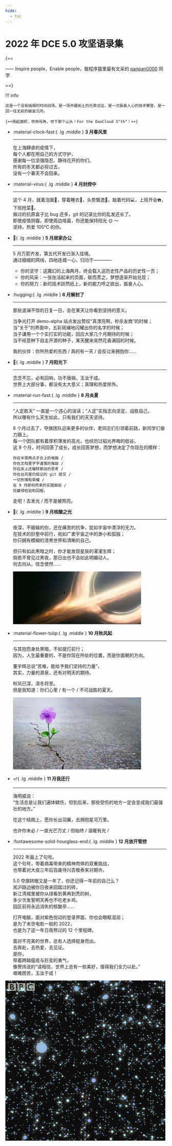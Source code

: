 ```yaml
---
hide:
  - toc
---
```


# 2022 年 DCE 5.0 攻坚语录集

{==

⸺ Inspire people，Enable people，致程序猿⾥最有⽂采的 [panpan0000](https://github.com/panpan0000) 同学

==}

!!! info

    这是一个没有硝烟的时间战场，是一场开疆拓土的光荣远征，是一次振奋人心的技术攀登，是一回一往无前的破釜沉舟。

    {++扬起旗帜，吹响号角，夺下那个山头！For the DaoCloud 5^th^！++}

<div class="grid cards" markdown>

-   :material-clock-fast:{ .lg .middle } __3 ⽉春风里__

    ---

    在上海肆虐的疫情下，<br>
    每个人都在用自己的方式守护，<br>
    感谢每一位坚强隐忍、静待花开的你们。<br>
    所有的冬天都必将过去，<br>
    没有一个春天不会回来。

-   :material-virus:{ .lg .middle } __4 ⽉封控中__

    ---

    这个 4 月，就着泡面🍜，穿着睡衣👔，头势飘逸👨，敲着代码💻，上班开会☎️，下班抢菜🥬。<br>
    做过的抗原盒子比 bug 还多，git 的记录比你的乱发还长了。<br>
    即使疫情阴霾，即使周边喧嚣，你还能保持阳光 🌞 ～<br>
    坚持，热爱 105℃ 的你。

-   :heartbeat:{ .lg .middle } __5 ⽉居家办公__

    ---

    5 月万箭齐发，第五代开发已渐入佳境。<br>
    通过细细的网线，四地连城一心，归功于————<br>
    - 你的坚守：这魔幻的上海两月，终会载入这历史性产品的历史性一页；
    - 你的风采：一张张活起来的页面，联而贯之，梦想逐渐开始兑现；
    - 你的努力：新的技术跃然纸上，新的能力呼之欲出，振奋人心。

-   :hugging:{ .lg .middle } __6 ⽉解封了__

    ---

    那些波澜不惊的日复一日，会在某天让你看到坚持的意义。

    当争光打开 demo-alpha 站点发出赞叹“真漂亮啊，秒杀友商”的时候；<br>
    当“关于”的界面中，五彩斑斓地闪耀出你的名字的时候；<br>
    当子谦用一个个实打实的功能，回应大家几个月期待的时候；<br>
    当不经意种下自主开源的种子，某天醒来突然花香满园的时候。

    我的伙伴：你所热爱的东西 / 真的有一天 / 会反过来拥抱你......

-   :love_letter:{ .lg .middle } __7 ⽉阳光下__

    ---

    念念不忘，必有回响，功不唐捐，玉汝于成。<br>
    世界上大部分事，都没有太大意义；真理和热爱除外。

-   :material-run-fast:{ .lg .middle } __8 ⽉炎夏__

    ---

    “人定胜天” 一直是一个违心的误读；“人定”实指志向坚定、战胜自己。<br>
    所以哪有什么天生如此，只有我们的天天坚持。

    8 个月过去了，夺旗团队迎来更多的伙伴，老同志们引领着前路，新同学们奋力跟上。<br>
    每一个团队都有着厚积薄发的高光，也经历过韬光养晦的低谷。<br>
    这 8 个月，时间回答了成长，成长回答梦想，而梦想决定了你现在的模样：

    ```console title="码农的日常"
    你在半夜两点才合上的电脑 /
    你在文档里字字谨慎的推敲 /
    你在床上还辗转萦绕的思考 /
    你在台风里仍惦记的 git 提交 /
    一切热情和荣耀 /
    在 9 月即将而来的实践面前 /
    将赢得检验和回报。
    ```

    走吧！去发光 / 而不是被照亮。

-   :stars:{ .lg .middle } __9 ⽉核酸之光__

    ---

    夜深，不服输的你，还在痛苦的抗争，犹如宇宙中漂浮的无力。<br>
    在技术的巨壑中前行，宛如广袤宇宙之中的渺小和孤独；<br>
    你只拥有模糊的漆黑世界和清晰的自己。

    但只有如此黑暗之时，你才能发现星辰的濯濯生辉；<br>
    倘若不曾见过黑夜，那日出也不会如此明媚动人。<br>
    何去何从，信念使然......

    ![宇宙之光](./images/light.png)

-   :material-flower-tulip:{ .lg .middle } __10 ⽉秋风起__

    ---

    与其抱怨身处黑暗，不如提灯前行；<br>
    因为，人生最重要的，不是你现在所处的位置，而是你面朝的方向。

    董宇辉总说“苦难，能给予我们坚持的力量”，<br>
    其实，力量的源泉，还有对明天的期待。

    秋风已深，凛冬将至。<br>
    但是我知道：你们心里 / 有一个 / 不可战胜的夏天。

    ![那朵花](./images/flower.png)

-   :diya_lamp:{ .lg .middle } __11 ⽉我还行__

    ---

    海明威说：<br>
    “生活总是让我们遍体鳞伤，但到后来，那些受伤的地方一定会变成我们最强壮的地方。”

    在这个结痂上，愿你长出羽翼，去拥抱星河万里。

    也许你未必 / 一直光芒万丈 / 但始终 / 温暖有光 /

-   :fontawesome-solid-hourglass-end:{ .lg .middle } __12 ⽉放开管控__

    ---

    2022 年画上了句号。<br>
    这个句号，带着病毒带来的精神肉体的双重挑战，<br>
    也带着对大疫三年后百废待兴否极泰来对期许。

    5.0 夺旗转眼又是一年了，你还记得一年前的自己么？<br>
    淞沪路边被你日夜来回踏过的砖，<br>
    新江湾城里被你从绿看到黄再到秃的树，<br>
    多少次发誓明天再也不吃老乡鸡，<br>
    园区前将永远消失的核酸亭......

    打开电脑，面对紫色悦动的登录界面，你也会眼眶湿润；<br>
    是为了末世电影一般的 2022，<br>
    也是为了这一年日夜熬过的 12 个里程碑。

    面对不完美的世界，总有人选择挺身而出。<br>
    去奔赴，去热爱，去见证。<br>
    是你，<br>
    带着跨越瘟疫与巨变的勇气，<br>
    像贺炜说的“请相信，世界上总有一些美好，值得我们全力以赴。”<br>
    艰难困苦，玉汝于成！

</div>

![星空](./images/stars.gif)